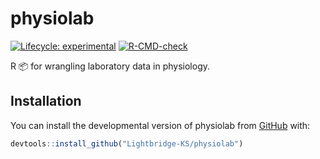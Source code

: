 
<!-- README.md is generated from README.Rmd. Please edit that file -->

# physiolab

<!-- badges: start -->

[![Lifecycle:
experimental](https://img.shields.io/badge/lifecycle-experimental-orange.svg)](https://lifecycle.r-lib.org/articles/stages.html#experimental)
[![R-CMD-check](https://github.com/Lightbridge-AI/physiolab/actions/workflows/R-CMD-check.yaml/badge.svg)](https://github.com/Lightbridge-AI/physiolab/actions/workflows/R-CMD-check.yaml)
<!-- badges: end -->

R 📦 for wrangling laboratory data in physiology.

## Installation

You can install the developmental version of physiolab from
[GitHub](https://github.com) with:

``` r
devtools::install_github("Lightbridge-KS/physiolab")
```
